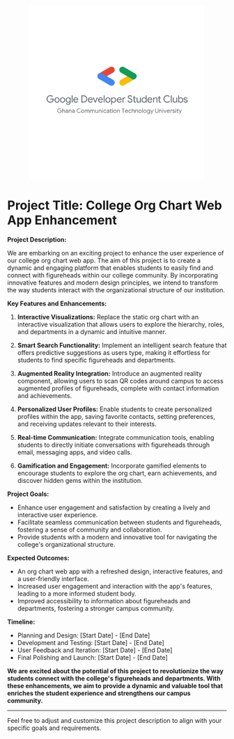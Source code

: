 <div align="center">
  <a href="https://github.com/gdsc-gctu/">
  <img src="https://github.com/gdsc-gctu/home/blob/main/gdsclogo.png" alt="Logo" width="400">
  </a>
</div>

# Project Title: College Org Chart Web App Enhancement

**Project Description:**

We are embarking on an exciting project to enhance the user experience of our college org chart web app. The aim of this project is to create a dynamic and engaging platform that enables students to easily find and connect with figureheads within our college community. By incorporating innovative features and modern design principles, we intend to transform the way students interact with the organizational structure of our institution.

**Key Features and Enhancements:**

1. **Interactive Visualizations:** Replace the static org chart with an interactive visualization that allows users to explore the hierarchy, roles, and departments in a dynamic and intuitive manner.

2. **Smart Search Functionality:** Implement an intelligent search feature that offers predictive suggestions as users type, making it effortless for students to find specific figureheads and departments.

3. **Augmented Reality Integration:** Introduce an augmented reality component, allowing users to scan QR codes around campus to access augmented profiles of figureheads, complete with contact information and achievements.

4. **Personalized User Profiles:** Enable students to create personalized profiles within the app, saving favorite contacts, setting preferences, and receiving updates relevant to their interests.

5. **Real-time Communication:** Integrate communication tools, enabling students to directly initiate conversations with figureheads through email, messaging apps, and video calls.

6. **Gamification and Engagement:** Incorporate gamified elements to encourage students to explore the org chart, earn achievements, and discover hidden gems within the institution.

**Project Goals:**

- Enhance user engagement and satisfaction by creating a lively and interactive user experience.
- Facilitate seamless communication between students and figureheads, fostering a sense of community and collaboration.
- Provide students with a modern and innovative tool for navigating the college's organizational structure.

**Expected Outcomes:**

- An org chart web app with a refreshed design, interactive features, and a user-friendly interface.
- Increased user engagement and interaction with the app's features, leading to a more informed student body.
- Improved accessibility to information about figureheads and departments, fostering a stronger campus community.

**Timeline:**

- Planning and Design: [Start Date] - [End Date]
- Development and Testing: [Start Date] - [End Date]
- User Feedback and Iteration: [Start Date] - [End Date]
- Final Polishing and Launch: [Start Date] - [End Date]

**We are excited about the potential of this project to revolutionize the way students connect with the college's figureheads and departments. With these enhancements, we aim to provide a dynamic and valuable tool that enriches the student experience and strengthens our campus community.**

---

Feel free to adjust and customize this project description to align with your specific goals and requirements.
